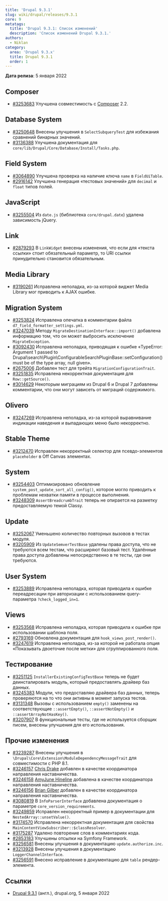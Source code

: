 ```yaml
---
title: 'Drupal 9.3.1'
slug: wiki/drupal/releases/9.3.1
core: 9 
metatags:
  title: 'Drupal 9.3.1: Список изменений'
  description: 'Список изменений Drupal 9.3.1.'
authors:
  - Niklan
category:
  area: 'Drupal 9.3.x'
  title: Drupal 9.3.1
  order: 1
---
```


**Дата релиза**: 5 января 2022

## Composer

* [#3253683](https://www.drupal.org/node/3253683) Улучшена совместимость с [Composer](../../../../../composer/index.md) 2.2.

## Database System

* [#3250648](https://www.drupal.org/node/3250648) Внесены улучшения в `SelectSubqueryTest` для избежания сравнений бинарных значений.
* [#3136388](https://www.drupal.org/node/3136388) Улучшена документация для `core/lib/Drupal/Core/Database/Install/Tasks.php`.

## Field System

* [#3064890](https://www.drupal.org/node/3064890) Улучшена проверка на наличие ключа  `name` в `FieldUiTable`.
* [#2916142](https://www.drupal.org/node/2916142) Улучшена генерация «тестовых значений» для `decimal` и `float` типов полей.

## JavaScript

* [#3255504](https://www.drupal.org/node/3255504) Из `date.js` (библиотека `core/drupal.date`) удалена зависимость jQuery.

## Link

* [#2879293](https://www.drupal.org/node/2879293) В `LinkWidget` внесены изменения, что если для «текста ссылки» стоит обязательный параметр, то URI ссылки принудительно становится обязательным.

## Media Library

* [#3190261](https://www.drupal.org/node/3190261) Исправлена неполадка, из-за которой виджет Media Library мог приводить к AJAX ошибке.

## Migration System

* [#3253824](https://www.drupal.org/node/3253824) Исправлена опечатка в комментарии файла `d7_field_formatter_settings.yml`.
* [#3247039](https://www.drupal.org/node/3247039) Методу `MigrateDestinationInterface::import()` добавлена информацию том, что он может выбросить исключение `MigrateException`.
* [#3092430](https://www.drupal.org/node/3092430) Исправлена неполадка, приводящая к ошибке «TypeError: Argument 1 passed to Drupal\search\Plugin\ConfigurableSearchPluginBase::setConfiguration() must be of the type array, null given».
* [#2675006](https://www.drupal.org/node/2675006) Добавлен тест для трейта `MigrationConfigurationTrait`.
* [#3251835](https://www.drupal.org/node/3251835) Исправлена некорректная документация для `Row::getSource()`.
* [#3014629](https://www.drupal.org/node/3014629) Некоторым миграциям из Drupal 6 и Drupal 7 добавлены комментарии, что они могут зависеть от миграций содержимого. 

## Olivero

* [#3247269](https://www.drupal.org/node/3247269) Исправлена неполадка, из-за которой выравнивание индикации наведения и выпадающих меню было некорректно.

## Stable Theme

* [#3212470](https://www.drupal.org/node/3212470) Исправлен некорректный селектор для псевдо-элементов `placeholder` в Off Canvas элементах.

## System

* [#3254403](https://www.drupal.org/node/3254403) Оптимизировано обновление `system_post_update_sort_all_config()`, которое могло приводить к проблемам нехватки памяти в процессе выполнения.
* [#3248309](https://www.drupal.org/node/3248309) `AssertBreadcrumbTrait` теперь не опирается на разметку предоставляемую темой Classy.

## Update

* [#3252067](https://www.drupal.org/node/3252067) Уменьшено количество повторных вызовов в тестах модуля.
* [#3205909](https://www.drupal.org/node/3205909) Из `UpdateSemverTestBase` удалены права доступа, что не требуются всем тестам, что расширяют базовый тест. Удалённые права доступа добавлены непосредственно в те тесты, где они требуются.

## User System

* [#3253889](https://www.drupal.org/node/3253889) Исправлена неполадка, которая приводила к ошибке переадресации при авторизации с использованием query-параметра `?check_logged_in=1`.

## Views

* [#3253568](https://www.drupal.org/node/3253568) Исправлена неполадка, которая приводила к ошибке при использовании шаблона поля.
* [#2793169](https://www.drupal.org/node/2793169) Обновлена документация для `hook_views_post_render()`.
* [#3247619](https://www.drupal.org/node/3247619) Исправлена неполадка, из-за которой не работала опция «Показывать двоеточие после метки» для сгруппированного поля.

## Тестирование

* [#3251125](https://www.drupal.org/node/3251125) `InstallerExistingConfigTestBase` теперь не будет деинсталировать модуль, который предоставлять драйвер баз данных.
* [#3245383](https://www.drupal.org/node/3245383) Модули, что предоставляю драйвера баз данных, теперь проверяются на то что они активны в момент запуска тестов.
* [#3131348](https://www.drupal.org/node/3131348) Вызовы с использованием `empty()` заменены на соответствующие `::assertEmpty()`, `::assertNotEmpty()` и `::assertArrayNotHasKey()`.
* [#3207907](https://www.drupal.org/node/3207907) В функциональные тесты, где не используется сборщик писем, внесены улучшения для его использования.

## Прочие изменения

* [#3239287](https://www.drupal.org/node/3239287) Внесены улучшения в `\Drupal\Core\Extension\ModuleDependencyMessageTrait` для совместимости с PHP 8.1.
* [#3246157](https://www.drupal.org/node/3246157) [Chris Drake](https://www.drupal.org/u/chrisdarke) добавлен в качестве координатора направления наставничества.
* [#3246158](https://www.drupal.org/node/3246158) [AmyJune Hineline](https://www.drupal.org/u/volkswagenchick) добавлена в качестве координатора направления наставничества.
* [#3246156](https://www.drupal.org/node/3246156) [Brian Gilber](https://www.drupal.org/u/realityloop) добавлен в качестве координатора направления наставничества.
* [#3080819](https://www.drupal.org/node/3080819) В `InfoParserInterface` добавлена документация о параметре `core_version_requirements`.
* [#3249859](https://www.drupal.org/node/3249859) Исправлен некорректный пример в документации для `NestedArray::unsetValue()`.
* [#3174570](https://www.drupal.org/node/3174570) Исправлена некорректная документация для свойства `MainContentViewSubscriber::$classResolver`.
* [#3175287](https://www.drupal.org/node/3175287) Удалено повторение слов в комментариях кода.
* [#2853183](https://www.drupal.org/node/2853183) Улучшены отсылки на Symfony Framework.
* [#3256581](https://www.drupal.org/node/3256581) Внесены улучшения в документацию `update.authorize.inc`.
* [#3213928](https://www.drupal.org/node/3213928) Внесены улучшения в документацию `LoggerChannelInterface`.
* [#3256591](https://www.drupal.org/node/3256591) Внесено исправление в документацию для `table` рендер-элемента.

## Ссылки

- [Drupal 9.3.1](https://www.drupal.org/project/drupal/releases/9.3.1) (англ.), drupal.org, 5 января 2022
